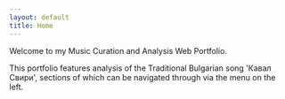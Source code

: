 ```yaml
---
layout: default
title: Home
---
```


Welcome to my Music Curation and Analysis Web Portfolio.

This portfolio features analysis of the Traditional Bulgarian song 'Кавал Свири', sections of which can be navigated through via the menu on the left.
